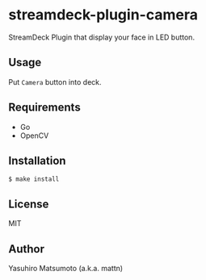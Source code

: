# streamdeck-plugin-camera

StreamDeck Plugin that display your face in LED button.

## Usage

Put `Camera` button into deck.

## Requirements

* Go
* OpenCV

## Installation

```
$ make install
```

## License

MIT

## Author

Yasuhiro Matsumoto (a.k.a. mattn)
